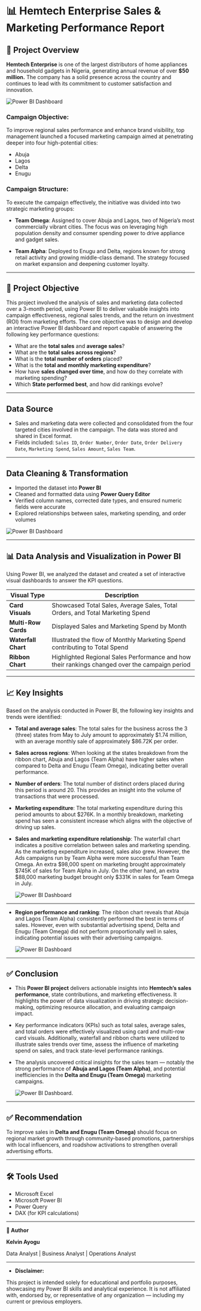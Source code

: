# 📊 Hemtech Enterprise Sales & Marketing Performance Report

## 🏢 Project Overview

**Hemtech Enterprise** is one of the largest distributors of home appliances and household gadgets in Nigeria, generating annual revenue of over **$50 million.** The company has a solid presence across the country and continues to lead with its commitment to customer satisfaction and innovation.

![Power BI Dashboard](Hemtech_image.png) 

### Campaign Objective:
To improve regional sales performance and enhance brand visibility, top management launched a focused marketing campaign aimed at penetrating deeper into four high-potential cities:
- Abuja
- Lagos
- Delta
- Enugu

### Campaign Structure:
To execute the campaign effectively, the initiative was divided into two strategic marketing groups:

- **Team Omega**:
Assigned to cover Abuja and Lagos, two of Nigeria’s most commercially vibrant cities. The focus was on leveraging high population density and consumer spending power to drive appliance and gadget sales.

- **Team Alpha**:
Deployed to Enugu and Delta, regions known for strong retail activity and growing middle-class demand. The strategy focused on market expansion and deepening customer loyalty.

---

## 🎯 Project Objective

This project involved the analysis of sales and marketing data collected over a 3-month period, using Power BI to deliver valuable insights into campaign effectiveness, regional sales trends, and the return on investment (ROI) from marketing efforts.
The core objective was to design and develop an interactive Power BI dashboard and report capable of answering the following key performance questions:

- What are the **total sales** and **average sales**?
- What are the **total sales across regions**?
- What is the **total number of orders** placed?
- What is the **total and monthly marketing expenditure**?
- How have **sales changed over time**, and how do they correlate with marketing spending?
- Which **State performed best**, and how did rankings evolve?

---

## Data Source

- Sales and marketing data were collected and consolidated from the four targeted cities involved in the campaign. The data was stored and shared in Excel format.
- Fields included: `Sales ID`, `Order Number`, `Order Date`, `Order Delivery Date`, `Marketing Spend`, `Sales Amount`, `Sales Team`.

---

## Data Cleaning & Transformation

- Imported the dataset into **Power BI**
- Cleaned and formatted data using **Power Query Editor**
- Verified column names, corrected date types, and ensured numeric fields were accurate
- Explored relationships between sales, marketing spending, and order volumes

![Power BI Dashboard](Hemtech_PBI.png)  

---

## 📊 Data Analysis and Visualization in Power BI

Using Power BI, we analyzed the dataset and created a set of interactive visual dashboards to answer the KPI questions.

| Visual Type        | Description |
|--------------------|-------------|
| **Card Visuals**   | Showcased Total Sales, Average Sales, Total Orders, and Total Marketing Spend |
| **Multi-Row Cards**| Displayed Sales and Marketing Spend by Month|
| **Waterfall Chart**| Illustrated the flow of Monthly Marketing Spend contributing to Total Spend |
| **Ribbon Chart**   | Highlighted Regional Sales Performance and how their rankings changed over the campaign period |

---

## 📈 Key Insights
Based on the analysis conducted in Power BI, the following key insights and trends were identified:
  
- **Total and average sales**: The total sales for the business across the 3 (three) states from May to July amount to approximately $1.74 million, with an average monthly sale of approximately $86.72K per order.

- **Sales across regions**: When looking at the states breakdown from the ribbon chart, Abuja and Lagos (Team Alpha) have higher sales when compared to Delta and Enugu (Team Omega), indicating better overall performance.

- **Number of orders**: The total number of distinct orders placed during this period is around 20. This provides an insight into the volume of transactions that were processed.

- **Marketing expenditure**: The total marketing expenditure during this period amounts to about $276K. In a monthly breakdown, marketing spend has seen a consistent increase which aligns with the objective of driving up sales.

- **Sales and marketing expenditure relationship**: The waterfall chart indicates a positive correlation between sales and marketing spending. As the marketing expenditure increased, sales also grew. However, the Ads campaigns run by Team Alpha were more successful than Team Omega. An extra $98,000 spent on marketing brought approximately $745K of sales for Team Alpha in July. On the other hand, an extra $88,000 marketing budget brought only $331K in sales for Team Omega in July.

  ![Power BI Dashboard](water_fall_chart.png)

---

- **Region performance and ranking**: The ribbon chart reveals that Abuja and Lagos (Team Alpha) consistently performed the best in terms of sales. However, even with substantial advertising spend, Delta and Enugu (Team Omega) did not perform proportionally well in sales, indicating potential issues with their advertising campaigns.

  ![Power BI Dashboard](Ribbon_chart.png) 

---

## ✅ Conclusion

- This **Power BI project** delivers actionable insights into **Hemtech’s sales performance**, state contributions, and marketing effectiveness. It highlights the power of data visualization in driving strategic decision-making, optimizing resource allocation, and evaluating campaign impact.

- Key performance indicators (KPIs) such as total sales, average sales, and total orders were effectively visualized using card and multi-row card visuals. Additionally, waterfall and ribbon charts were utilized to illustrate sales trends over time, assess the influence of marketing spend on sales, and track state-level performance rankings.

- The analysis uncovered critical insights for the sales team — notably the strong performance of **Abuja and Lagos (Team Alpha)**, and potential inefficiencies in the **Delta and Enugu (Team Omega)** marketing campaigns.

  ![Power BI Dashboard](HTM_B.png).
---

## ✅ Recommendation
To improve sales in **Delta and Enugu (Team Omega)** should focus on regional market growth through community-based promotions, partnerships with local influencers, and roadshow activations to strengthen overall advertising efforts.

---

## 🛠 Tools Used

- Microsoft Excel  
- Microsoft Power BI  
- Power Query  
- DAX (for KPI calculations)

---

**📌 Author**

**Kelvin Ayogu**

Data Analyst | Business Analyst | Operations Analyst

---
- **Disclaimer:**
  
This project is intended solely for educational and portfolio purposes, showcasing my Power BI skills and analytical experience. It is not affiliated with, endorsed by, or representative of any organization — including my current or previous employers.







